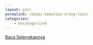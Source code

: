 ```yaml
---
layout: post
permalink: /mimpi-kematian-orang-lain/
categories:
    - Uncategorized
---
```


[Baca Selengkapnya](/07)